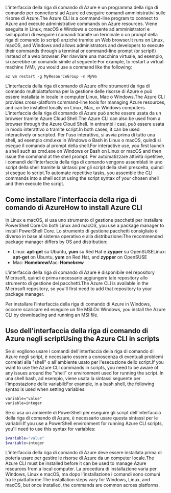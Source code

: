 <span data-ttu-id="0a000-101">L'interfaccia della riga di comando di Azure è un programma della riga di comando per connettersi ad Azure ed eseguire comandi amministrativi sulle risorse di Azure.</span><span class="sxs-lookup"><span data-stu-id="0a000-101">The Azure CLI is a command-line program to connect to Azure and execute administrative commands on Azure resources.</span></span> <span data-ttu-id="0a000-102">Viene eseguita in Linux, macOS e Windows e consente ad amministratori e sviluppatori di eseguire i comandi tramite un terminale o un prompt della riga di comando (o script) anziché tramite un Web browser.</span><span class="sxs-lookup"><span data-stu-id="0a000-102">It runs on Linux, macOS, and Windows and allows administrators and developers to execute their commands through a terminal or command-line prompt (or script!) instead of a web browser.</span></span> <span data-ttu-id="0a000-103">Per riavviare una macchina virtuale, ad esempio, si userebbe un comando simile al seguente:</span><span class="sxs-lookup"><span data-stu-id="0a000-103">For example, to restart a virtual machine (VM), you would use a command like the following:</span></span>

 ```azurecli
 az vm restart -g MyResourceGroup -n MyVm
 ```

<span data-ttu-id="0a000-104">L'interfaccia della riga di comando di Azure offre strumenti da riga di comando multipiattaforma per la gestione delle risorse di Azure e può essere installata in locale in computer Linux, Mac o Windows.</span><span class="sxs-lookup"><span data-stu-id="0a000-104">The Azure CLI provides cross-platform command-line tools for managing Azure resources, and can be installed locally on Linux, Mac, or Windows computers.</span></span> <span data-ttu-id="0a000-105">L'interfaccia della riga di comando di Azure può anche essere usata da un browser tramite Azure Cloud Shell.</span><span class="sxs-lookup"><span data-stu-id="0a000-105">The Azure CLI can also be used from a browser through the Azure Cloud Shell.</span></span> <span data-ttu-id="0a000-106">In entrambi i casi, può essere usata in modo interattivo o tramite script.</span><span class="sxs-lookup"><span data-stu-id="0a000-106">In both cases, it can be used interactively or scripted.</span></span> <span data-ttu-id="0a000-107">Per l'uso interattivo, si avvia prima di tutto una shell, ad esempio cmd.exe in Windows o Bash in Linux o macOS, quindi si esegue il comando al prompt della shell.</span><span class="sxs-lookup"><span data-stu-id="0a000-107">For interactive use, you first launch a shell such as cmd.exe on Windows or Bash on Linux or macOS and then issue the command at the shell prompt.</span></span> <span data-ttu-id="0a000-108">Per automatizzare attività ripetitive, i comandi dell'interfaccia della riga di comando vengono assemblati in uno script della shell tramite la sintassi per gli script della shell prescelta, quindi si esegue lo script.</span><span class="sxs-lookup"><span data-stu-id="0a000-108">To automate repetitive tasks, you assemble the CLI commands into a shell script using the script syntax of your chosen shell and then execute the script.</span></span>

## <a name="how-to-install-azure-cli"></a><span data-ttu-id="0a000-109">Come installare l'interfaccia della riga di comando di Azure</span><span class="sxs-lookup"><span data-stu-id="0a000-109">How to install Azure CLI</span></span>

<span data-ttu-id="0a000-110">In Linux e macOS, si usa uno strumento di gestione pacchetti per installare PowerShell Core.</span><span class="sxs-lookup"><span data-stu-id="0a000-110">On both Linux and macOS, you use a package manager to install PowerShell Core.</span></span> <span data-ttu-id="0a000-111">Lo strumento di gestione pacchetti consigliato è diverso in base al sistema operativo e alla distribuzione:</span><span class="sxs-lookup"><span data-stu-id="0a000-111">The recommended package manager differs by OS and distribution:</span></span>

- <span data-ttu-id="0a000-112">Linux: **apt-get** su Ubuntu, **yum** su Red Hat e **zypper** su OpenSUSE</span><span class="sxs-lookup"><span data-stu-id="0a000-112">Linux: **apt-get** on Ubuntu, **yum** on Red Hat, and **zypper** on OpenSUSE</span></span>
- <span data-ttu-id="0a000-113">Mac: **Homebrew**</span><span class="sxs-lookup"><span data-stu-id="0a000-113">Mac: **Homebrew**</span></span>

<span data-ttu-id="0a000-114">L'interfaccia della riga di comando di Azure è disponibile nel repository Microsoft, quindi è prima necessario aggiungere tale repository allo strumento di gestione dei pacchetti.</span><span class="sxs-lookup"><span data-stu-id="0a000-114">The Azure CLI is available in the Microsoft repository, so you'll first need to add that repository to your package manager.</span></span>

<span data-ttu-id="0a000-115">Per installare l'interfaccia della riga di comando di Azure in Windows, occorre scaricare ed eseguire un file MSI.</span><span class="sxs-lookup"><span data-stu-id="0a000-115">On Windows, you install the Azure CLI by downloading and running an MSI file.</span></span>

## <a name="using-the-azure-cli-in-scripts"></a><span data-ttu-id="0a000-116">Uso dell'interfaccia della riga di comando di Azure negli script</span><span class="sxs-lookup"><span data-stu-id="0a000-116">Using the Azure CLI in scripts</span></span>

<span data-ttu-id="0a000-117">Se si vogliono usare i comandi dell'interfaccia della riga di comando di Azure negli script, è necessario essere a conoscenza di eventuali problemi correlati alla "shell" o all'ambiente usato per l'esecuzione dello script.</span><span class="sxs-lookup"><span data-stu-id="0a000-117">If you want to use the Azure CLI commands in scripts, you need to be aware of any issues around the "shell" or environment used for running the script.</span></span> <span data-ttu-id="0a000-118">In una shell bash, ad esempio, viene usata la sintassi seguente per l'impostazione delle variabili:</span><span class="sxs-lookup"><span data-stu-id="0a000-118">For example, in a bash shell, the following syntax is used when setting variables:</span></span>

```azurecli
variable="value"
variable=integer
```

<span data-ttu-id="0a000-119">Se si usa un ambiente di PowerShell per eseguire gli script dell'interfaccia della riga di comando di Azure, è necessario usare questa sintassi per le variabili:</span><span class="sxs-lookup"><span data-stu-id="0a000-119">If you use a PowerShell environment for running Azure CLI scripts, you'll need to use this syntax for variables:</span></span>

```powershell
$variable="value"
$variable=integer
```

<span data-ttu-id="0a000-120">L'interfaccia della riga di comando di Azure deve essere installata prima di poterla usare per gestire le risorse di Azure da un computer locale.</span><span class="sxs-lookup"><span data-stu-id="0a000-120">The Azure CLI must be installed before it can be used to manage Azure resources from a local computer.</span></span> <span data-ttu-id="0a000-121">La procedura di installazione varia per Windows, Linux e macOS, ma dopo l'installazione i comandi sono comuni tra le piattaforme.</span><span class="sxs-lookup"><span data-stu-id="0a000-121">The installation steps vary for Windows, Linux, and macOS, but once installed, the commands are common across platforms.</span></span>
